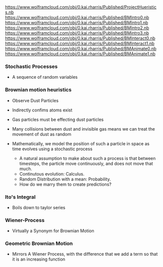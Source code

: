 https://www.wolframcloud.com/obj/0.kai.rharris/Published/ProjectHueristics.nb
https://www.wolframcloud.com/obj/0.kai.rharris/Published/BMIntro0.nb
https://www.wolframcloud.com/obj/0.kai.rharris/Published/BMIntro1.nb
https://www.wolframcloud.com/obj/0.kai.rharris/Published/BMIntro2.nb
https://www.wolframcloud.com/obj/0.kai.rharris/Published/BMintro3.nb
https://www.wolframcloud.com/obj/0.kai.rharris/Published/BMInteract0.nb
https://www.wolframcloud.com/obj/0.kai.rharris/Published/BMInteract1.nb
https://www.wolframcloud.com/obj/0.kai.rharris/Published/BMAnimate0.nb
https://www.wolframcloud.com/obj/0.kai.rharris/Published/BMAnimate1.nb

### Stochastic Processes

  - A sequence of random variables
  
### Brownian motion heuristics

  - Observe Dust Particles
  - Indirectly confims atoms exist
  - Gas particles must be effecting dust particles
  - Many collisions between dust and invisible gas means we can treat the movement of dust as random

  - Mathematically, we model the position of such a particle in space as time evolves using a stochastic process
    - A natural assumption to make about such a process is that between timesteps, the particle move continuously, and does not move that much.
    - Continutous evolution: Calculus.
    - Random Distribution with a mean: Probability.
    - How do we marry them to create predictions?

### Ito's Integral
  
  - Boils down to taylor series

### Wiener-Process

   - Virtually a Synonym for Brownian Motion

### Geometric Brownian Motion

  - Mirrors A Wiener Process, with the difference that we add a term so that it is an increasing function
